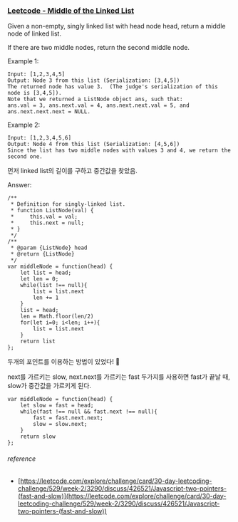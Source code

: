 ### [Leetcode - Middle of the Linked List](https://leetcode.com/problems/middle-of-the-linked-list/)

Given a non-empty, singly linked list with head node head, return a middle node of linked list.

If there are two middle nodes, return the second middle node.


Example 1: 
```
Input: [1,2,3,4,5]
Output: Node 3 from this list (Serialization: [3,4,5])
The returned node has value 3.  (The judge's serialization of this node is [3,4,5]).
Note that we returned a ListNode object ans, such that:
ans.val = 3, ans.next.val = 4, ans.next.next.val = 5, and ans.next.next.next = NULL.
```

Example 2: 
```
Input: [1,2,3,4,5,6]
Output: Node 4 from this list (Serialization: [4,5,6])
Since the list has two middle nodes with values 3 and 4, we return the second one.
```

먼저 linked list의 길이를 구하고 중간값을 찾았음.

Answer:
```
/**
 * Definition for singly-linked list.
 * function ListNode(val) {
 *     this.val = val;
 *     this.next = null;
 * }
 */
/**
 * @param {ListNode} head
 * @return {ListNode}
 */
var middleNode = function(head) {
    let list = head;
    let len = 0;
    while(list !== null){
        list = list.next
        len += 1
    }
    list = head;
    len = Math.floor(len/2)
    for(let i=0; i<len; i++){
        list = list.next
    }
    return list
};
```

두개의 포인트를 이용하는 방법이 있었다! :eyes: 

next를 가르키는 slow, next.next를 가르키는 fast 두가지를 사용하면 fast가 끝날 때, slow가 중간값을 가르키게 된다.

```
var middleNode = function(head) {
    let slow = fast = head;
    while(fast !== null && fast.next !== null){
        fast = fast.next.next;
        slow = slow.next;
    }
    return slow
};
```

###### reference
* [https://leetcode.com/explore/challenge/card/30-day-leetcoding-challenge/529/week-2/3290/discuss/426521/Javascript-two-pointers-(fast-and-slow)](https://leetcode.com/explore/challenge/card/30-day-leetcoding-challenge/529/week-2/3290/discuss/426521/Javascript-two-pointers-(fast-and-slow))

